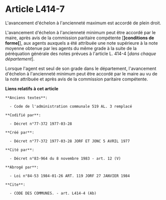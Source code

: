 # Article L414-7

L'avancement d'échelon à l'ancienneté maximum est accordé de plein droit.

L'avancement d'échelon à l'ancienneté minimum peut être accordé par le maire, après avis de la commission paritaire
compétente [**]conditions de forme[**], aux agents auxquels a été attribuée une note supérieure à la note moyenne obtenue par
les agents du même grade à la suite de la péréquation générale des notes prévues à l'article L. 414-4 [*dans chaque
département*].

Lorsque l'agent est seul de son grade dans le département, l'avancement d'échelon à l'ancienneté minimum peut être accordé
par le maire au vu de la note attribuée et après avis de la commission paritaire compétente.

**Liens relatifs à cet article**

	**Anciens textes**:

	  - Code de l'administration communale 519 AL. 3 remplacé

	**Codifié par**:

	  - Décret n°77-372 1977-03-28

	**Créé par**:

	  - Décret n°77-372 1977-03-28 JORF ET JONC 5 AVRIL 1977

	**Cité par**:

	  - Décret n°83-964 du 8 novembre 1983 - art. 12 (V)

	**Abrogé par**:

	  - Loi n°84-53 1984-01-26 ART. 119 JORF 27 JANVIER 1984

	**Cite**:

	  - CODE DES COMMUNES. - art. L414-4 (Ab)
